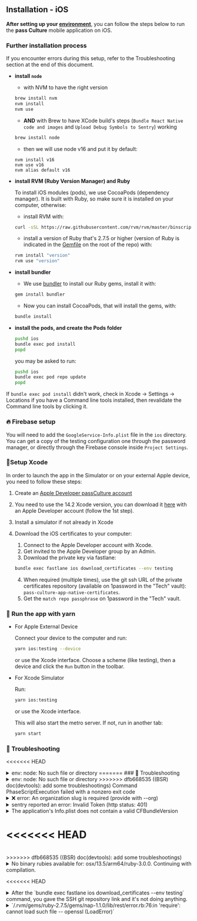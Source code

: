 ## Installation - iOS

**After setting up your [environment](./setup.md)**, you can follow the steps below to run the **pass Culture** mobile application on iOS.

### Further installation process

If you encounter errors during this setup, refer to the Troubleshooting section at the end of this document.

- **install `node`**

  - with NVM to have the right version

  ```sh
  brew install nvm
  nvm install
  nvm use
  ```

  - **AND** with Brew to have XCode build's steps (`Bundle React Native code and images` and `Upload Debug Symbols to Sentry`) working

  ```sh
  brew install node
  ```

  - then we will use node v16 and put it by default:

  ```
  nvm install v16
  nvm use v16
  nvm alias default v16
  ```

- **install RVM (Ruby Version Manager) and Ruby**

  To install iOS modules (pods), we use CocoaPods (dependency manager). It is built with Ruby, so make sure it is installed on your computer, otherwise:

  - install RVM with:

  ```sh
  curl -sSL https://raw.githubusercontent.com/rvm/rvm/master/binscripts/rvm-installer | bash -s stable
  ```

  - install a version of Ruby that's 2.7.5 or higher (version of Ruby is indicated in the [Gemfile](/Gemfile) on the root of the repo) with:

  ```sh
  rvm install "version"
  rvm use "version"
  ```

- **install bundler**

  - We use [bundler](https://bundler.io/bundle_install.html) to install our Ruby gems, install it with:

  ```sh
  gem install bundler
  ```

  - Now you can install CocoaPods, that will install the gems, with:

  ```sh
  bundle install
  ```

- **install the pods, and create the Pods folder**

  ```sh
  pushd ios
  bundle exec pod install
  popd
  ```

  you may be asked to run:

  ```sh
  pushd ios
  bundle exec pod repo update
  popd
  ```

If `bundle exec pod install` didn't work, check in Xcode -> Settings -> Locations if you have a Command line tools installed, then revalidate the Command line tools by clicking it.

### 🔥 Firebase setup

You will need to add the `GoogleService-Info.plist` file in the `ios` directory. You can get a copy of the testing configuration one through the password manager, or directly through the Firebase console inside `Project Settings`.

### 🔨Setup Xcode

In order to launch the app in the Simulator or on your external Apple device, you need to follow these steps:

1. Create an [Apple Developer passCulture account](https://developer.apple.com/)

2. You need to use the 14.2 Xcode version, you can download it [here](https://developer.apple.com/download/all/?q=xcode%2014.2) with an Apple Developer account (follow the 1st step).

3. Install a simulator if not already in Xcode

4. Download the iOS certificates to your computer:

   1. Connect to the Apple Developer account with Xcode.
   2. Get invited to the Apple Developer group by an Admin.
   3. Download the private key via fastlane:

   ```sh
   bundle exec fastlane ios download_certificates --env testing
   ```

   4. When required (multiple times), use the git ssh URL of the private certificates repository (available on 1password in the "Tech" vault): `pass-culture-app-native-certificates`.
   5. Get the `match repo passphrase` on 1password in the "Tech" vault.

### 🚀 Run the app with yarn

- For Apple External Device

  Connect your device to the computer and run:

  ```sh
  yarn ios:testing --device
  ```

  or use the Xcode interface. Choose a scheme (like testing), then a device and click the `Run` button in the toolbar.

- For Xcode Simulator

  Run:

  ```sh
  yarn ios:testing
  ```

  or use the Xcode interface.

  This will also start the metro server. If not, run in another tab:

  ```sh
  yarn start
  ```

### 😤 Troubleshooting

<<<<<<< HEAD
<details>
  <summary>env: node: No such file or directory
=======
### 😤 Troubleshooting

<br />
<details>
  <summary>env: node: No such file or directory 
>>>>>>> dfb668535 ((BSR) doc(devtools): add some troubleshootings)
  Command PhaseScriptExecution failed with a nonzero exit code</summary>

If this error pops up while trying to build with Xcode it means that Xcode can’t find Node because the sym-link to Node is not made.

#### First option

Run `ln -s "\$(which node)" /usr/local/bin/node`

If it says “File exists”, `rm /usr/local/bin/node` and rerun the command above.

Drawback ❌: This sym-link will be obsolete as soon as the path of your node instance changes. To prevent this, you can command above to your .bashrc. Thus, the command will be run each time you open a new terminal

#### Second option

Add node with brew: `brew install node`

Drawback ❌: If you were using a node version manager (nvm, fnm, ...) you will now have two different node instances

</details>

<details>
  <summary>❌ error: An organization slug is required (provide with --org)</summary>

This error means that the ~/.sentryclirc file has not been added correctly. Please run through [this tutorial again](https://github.com/pass-culture/pass-culture-app-native/blob/master/doc/installation/sentry.md#-configure-sentry-cli)

</details>

<details>
  <summary>sentry reported an error: Invalid Token (http status: 401)</summary>

This error means that the sentry token you generated is invalid. Please run through [this tutorial again](https://github.com/pass-culture/pass-culture-app-native/blob/master/doc/installation/sentry.md#-configure-sentry-cli) and be careful with the scope permissions 😉

</details>

<details>
  <summary>The application's Info.plist does not contain a valid CFBundleVersion</summary>

Make sure you installed jq so the CFBundleVersion can be automatically filled.

If it is installed but you still have the error, maybe Xcode doesn't find it: run `which jq`. If it does NOT print `/usr/local/bin/jq`, run `ln -s (which jq) /usr/local/bin/jq` to create a sym-link that Xcode will find.

</details>

<<<<<<< HEAD
=======
<br />
>>>>>>> dfb668535 ((BSR) doc(devtools): add some troubleshootings)
<details>
  <summary>No binary rubies available for: osx/13.5/arm64/ruby-3.0.0.
Continuing with compilation.</summary>

https://stackoverflow.com/questions/42735805/what-does-no-binary-rubies-available-mean

</details>

<<<<<<< HEAD
<details>
  <summary> After the `bundle exec fastlane ios download_certificates --env testing` command, you gave the SSH git repository link and it's not doing anything.</summary>
    It might be an issue with your ssh (for example if you only cloned the repository through http), try to clone the repository elsewhere using ssh and try again.
</details>

<details>
  <summary>`/.rvm/gems/ruby-2.7.5/gems/nap-1.1.0/lib/rest/error.rb:76:in 'require': cannot load such file -- openssl (LoadError)`
  </summary>
Try to change the openssl version you're on:
=======
<br />
<details>
  <summary> After the 'bundle exec fastlane ios download_certificates --env testing' command, you gave the SSH git repository link and it's not doing anything.</summary>
    It might be an issue with your ssh (for exemple if you only cloned the repository through http), try to clone the repository elswhere and try again.
</details>

 <br />
<details>
  <summary>/.rvm/gems/ruby-2.7.5/gems/nap-1.1.0/lib/rest/error.rb:76:in `require': cannot load such file -- openssl (LoadError)
  </summary>
Try to change the openssl version you're on :
>>>>>>> dfb668535 ((BSR) doc(devtools): add some troubleshootings)

```sh
openssl version
```

<<<<<<< HEAD
if it's not 1.1:
=======
if it's not 1.1 :
>>>>>>> dfb668535 ((BSR) doc(devtools): add some troubleshootings)

```sh
brew install openssl@1.1
```

```sh
brew unlink openssl@3
```

```sh
brew link openssl@1.1
```

<<<<<<< HEAD
check if the link worked:
=======
check if the link worked :
>>>>>>> dfb668535 ((BSR) doc(devtools): add some troubleshootings)

```sh
brew link openssl@1.1
```

</details>

<<<<<<< HEAD
```

```
=======
[1]: ./setup.md
[2]: https://bundler.io/bundle_install.html
[3]: https://developer.apple.com/download/all/?q=xcode%2014.2
>>>>>>> dfb668535 ((BSR) doc(devtools): add some troubleshootings)
